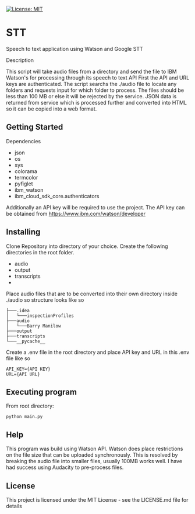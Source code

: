  [![License: MIT](https://img.shields.io/badge/License-MIT-yellow.svg)](https://opensource.org/licenses/MIT)
 
# STT
Speech to text application using Watson and Google STT

Description

This script will take audio files from a directory and send the file to IBM Watson's for processing through its 
speech to text API First the API and URL keys are authenticated. The script searchs the ./audio file to locate any 
folders and requests input for which folder to process. The files should be less than 100 MB or else it will be 
rejected by the service. JSON data is returned from service which is processed further and converted into HTML so it 
can be copied into a web format. 

## Getting Started
Dependencies

 - json
 - os
 - sys
 - colorama 
 - termcolor
 - pyfiglet
 - ibm_watson 
 - ibm_cloud_sdk_core.authenticators
 
 Additionally an API key will be required to use the project. The API key can be obtained from https://www.ibm.com/watson/developer

## Installing
 
 Clone Repository into directory of your choice. Create the following directories in the root folder.
  - audio
  - output
  - transcripts
  - 

Place audio files that are to be converted into their own directory inside ./audio so structure looks like so
```
├───.idea
│   └───inspectionProfiles
├───audio
│   └───Barry Manilow
├───output
├───transcripts
└───__pycache__
```
Create a .env file in the root directory and place API key and URL in this .env file like so
```
API_KEY={API KEY}
URL={API URL}
```

## Executing program

  From root directory:
    
  ```
  python main.py
  ```

## Help

This program was build using Watson API. Watson does place restrictions on the file size that can be uploaded synchronously. This is resolved by breaking the audio file into smaller files, usually 100MB works well. I have had success using Audacity to pre-process files. 


## License

This project is licensed under the MIT License - see the LICENSE.md file for details


